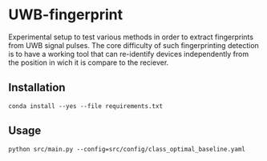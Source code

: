 # UWB-fingerprint
Experimental setup to test various methods in order to extract fingerprints from UWB signal pulses. The core difficulty of such fingerprinting detection is to have a working tool that can re-identify devices independently from the position in wich it is compare to the reciever.

## Installation
``conda install --yes --file requirements.txt``

## Usage
``python src/main.py --config=src/config/class_optimal_baseline.yaml``
